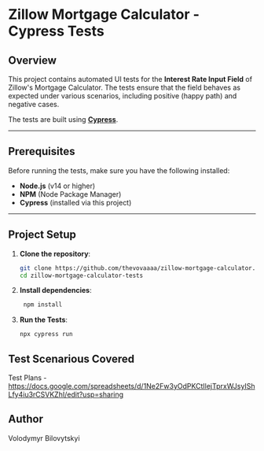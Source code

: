 # Zillow Mortgage Calculator - Cypress Tests

## Overview
This project contains automated UI tests for the **Interest Rate Input Field** of Zillow's Mortgage Calculator. The tests ensure that the field behaves as expected under various scenarios, including positive (happy path) and negative cases.

The tests are built using [**Cypress**](https://www.cypress.io/).

---

## Prerequisites
Before running the tests, make sure you have the following installed:
- **Node.js** (v14 or higher)
- **NPM** (Node Package Manager)
- **Cypress** (installed via this project)

---

## Project Setup
1. **Clone the repository**:
   ```bash
   git clone https://github.com/thevovaaaa/zillow-mortgage-calculator.git
   cd zillow-mortgage-calculator-tests
2. **Install dependencies**:
   ```bash
    npm install
3. **Run the Tests**:
   ```bash
   npx cypress run

## Test Scenarious Covered 
Test Plans - https://docs.google.com/spreadsheets/d/1Ne2Fw3yOdPKCtIlejTprxWJsyIShLfy4iu3rCSVKZhI/edit?usp=sharing

## Author 
Volodymyr Bilovytskyi